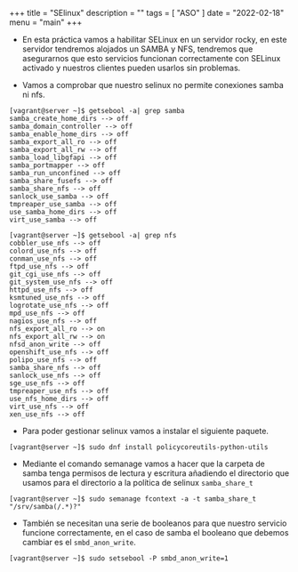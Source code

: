 +++
title = "SElinux"
description = ""
tags = [
    "ASO"
]
date = "2022-02-18"
menu = "main"
+++

* En esta práctica vamos a habilitar SELinux en un servidor rocky, en este servidor tendremos alojados un SAMBA y NFS, tendremos que asegurarnos que esto servicios funcionan correctamente con SELinux activado y nuestros clientes pueden usarlos sin problemas.


* Vamos a comprobar que nuestro selinux no permite conexiones samba ni nfs.

~~~
[vagrant@server ~]$ getsebool -a| grep samba
samba_create_home_dirs --> off
samba_domain_controller --> off
samba_enable_home_dirs --> off
samba_export_all_ro --> off
samba_export_all_rw --> off
samba_load_libgfapi --> off
samba_portmapper --> off
samba_run_unconfined --> off
samba_share_fusefs --> off
samba_share_nfs --> off
sanlock_use_samba --> off
tmpreaper_use_samba --> off
use_samba_home_dirs --> off
virt_use_samba --> off

[vagrant@server ~]$ getsebool -a| grep nfs
cobbler_use_nfs --> off
colord_use_nfs --> off
conman_use_nfs --> off
ftpd_use_nfs --> off
git_cgi_use_nfs --> off
git_system_use_nfs --> off
httpd_use_nfs --> off
ksmtuned_use_nfs --> off
logrotate_use_nfs --> off
mpd_use_nfs --> off
nagios_use_nfs --> off
nfs_export_all_ro --> on
nfs_export_all_rw --> on
nfsd_anon_write --> off
openshift_use_nfs --> off
polipo_use_nfs --> off
samba_share_nfs --> off
sanlock_use_nfs --> off
sge_use_nfs --> off
tmpreaper_use_nfs --> off
use_nfs_home_dirs --> off
virt_use_nfs --> off
xen_use_nfs --> off
~~~

* Para poder gestionar selinux vamos a instalar el siguiente paquete.

~~~
[vagrant@server ~]$ sudo dnf install policycoreutils-python-utils
~~~

* Mediante el comando semanage vamos a hacer que la carpeta de samba tenga permisos de lectura y escritura añadiendo el directorio que usamos para el directorio a la política de selinux `samba_share_t`

~~~
[vagrant@server ~]$ sudo semanage fcontext -a -t samba_share_t "/srv/samba(/.*)?"
~~~

* También se necesitan una serie de booleanos para que nuestro servicio funcione correctamente, en el caso de samba el booleano que debemos cambiar es el `smbd_anon_write`.

~~~
[vagrant@server ~]$ sudo setsebool -P smbd_anon_write=1


~~~